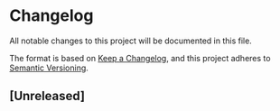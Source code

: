<!--
SPDX-FileCopyrightText: 2023 swjmj1 <swjmj1@tuta.io>
SPDX-License-Identifier: CC0-1.0
-->


# Changelog

All notable changes to this project will be documented in this file.

The format is based on [Keep a Changelog](https://keepachangelog.com/en/1.0.0/),
and this project adheres to [Semantic Versioning](https://semver.org/spec/v2.0.0.html).

## [Unreleased]
